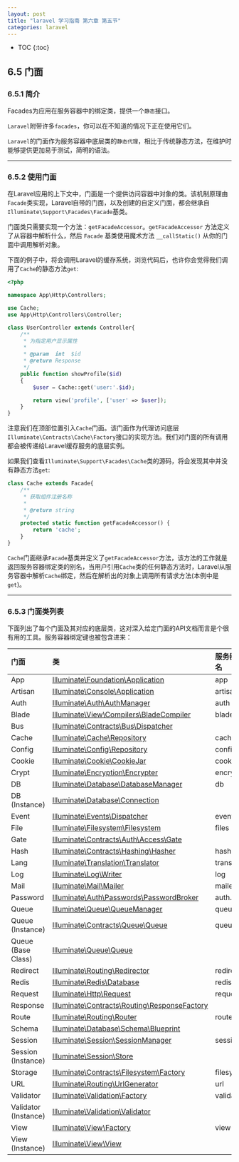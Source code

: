 ```yaml
---
layout: post
title: "laravel 学习指南 第六章 第五节"
categories: laravel
---
```


* TOC
{:toc}

## 6.5 门面

### 6.5.1 简介

Facades为应用在服务容器中的绑定类，提供一个`静态`接口。

`Laravel`附带许多`facades`，你可以在不知道的情况下正在使用它们。

`Laravel`的门面作为服务容器中底层类的`静态代理`，相比于传统静态方法，在维护时能够提供更加易于测试，简明的语法。

----

### 6.5.2 使用门面

在Laravel应用的上下文中，门面是一个提供访问容器中对象的类。该机制原理由`Facade`类实现，Laravel自带的门面，以及创建的自定义门面，都会继承自`Illuminate\Support\Facades\Facade`基类。

门面类只需要实现一个方法：`getFacadeAccessor`。`getFacadeAccessor` 方法定义了从容器中解析什么，然后 `Facade` 基类使用魔术方法 `__callStatic()` 从你的门面中调用解析对象。

下面的例子中，将会调用Laravel的缓存系统，浏览代码后，也许你会觉得我们调用了`Cache`的静态方法`get`:

```php
<?php

namespace App\Http\Controllers;

use Cache;
use App\Http\Controllers\Controller;

class UserController extends Controller{
    /**
     * 为指定用户显示属性
     *
     * @param  int  $id
     * @return Response
     */
    public function showProfile($id)
    {
        $user = Cache::get('user:'.$id);

        return view('profile', ['user' => $user]);
    }
}
```
注意我们在顶部位置引入`Cache`门面。该门面作为代理访问底层`Illuminate\Contracts\Cache\Factory`接口的实现方法。我们对门面的所有调用都会被传递给Laravel缓存服务的底层实例。

如果我们查看`Illuminate\Support\Facades\Cache`类的源码，将会发现其中并没有静态方法`get`:

```php
class Cache extends Facade{
    /**
     * 获取组件注册名称
     *
     * @return string
     */
    protected static function getFacadeAccessor() { 
        return 'cache'; 
    }
}
```
`Cache`门面继承`Facade`基类并定义了`getFacadeAccessor`方法，该方法的工作就是返回服务容器绑定类的别名，当用户引用`Cache`类的任何静态方法时，Laravel从服务容器中解析`Cache`绑定，然后在解析出的对象上调用所有请求方法(本例中是`get`)。

----

### 6.5.3 门面类列表

下面列出了每个门面及其对应的底层类，这对深入给定门面的API文档而言是个很有用的工具。服务容器绑定键也被包含进来：

|门面|类|服务器绑定别名|
|:----|:----|:----|
|App|[Illuminate\Foundation\Application](https://laravel.com/api/5.2/Illuminate/Foundation/Application.html)|app|
|Artisan|[Illuminate\Console\Application](https://laravel.com/api/5.2/Illuminate/Contracts/Console/Kernel.html)|artisan|
|Auth|[Illuminate\Auth\AuthManager](https://laravel.com/api/5.2/Illuminate/Auth/AuthManager.html)|auth|
|Blade|[Illuminate\View\Compilers\BladeCompiler](https://laravel.com/api/5.2/Illuminate/View/Compilers/BladeCompiler.html)|	blade.compiler|
|Bus|[Illuminate\Contracts\Bus\Dispatcher](https://laravel.com/api/5.2/Illuminate/Contracts/Bus/Dispatcher.html)||
|Cache|	[Illuminate\Cache\Repository](https://laravel.com/api/5.2/Illuminate/Cache/Repository.html)|cache|
|Config|[Illuminate\Config\Repository](https://laravel.com/api/5.2/Illuminate/Config/Repository.html)|config|
|Cookie|[Illuminate\Cookie\CookieJar](https://laravel.com/api/5.2/Illuminate/Cookie/CookieJar.html)|cookie|
|Crypt|[Illuminate\Encryption\Encrypter](https://laravel.com/api/5.2/Illuminate/Encryption/Encrypter.html)|encrypter|
|DB|[Illuminate\Database\DatabaseManager](https://laravel.com/api/5.2/Illuminate/Database/DatabaseManager.html)|db|
|DB (Instance)|[Illuminate\Database\Connection](https://laravel.com/api/5.2/Illuminate/Database/Connection.html)||
|Event|[Illuminate\Events\Dispatcher](https://laravel.com/api/5.2/Illuminate/Events/Dispatcher.html)|events|
|File|[Illuminate\Filesystem\Filesystem](https://laravel.com/api/5.2/Illuminate/Filesystem/Filesystem.html)|files|
|Gate|[Illuminate\Contracts\Auth\Access\Gate](https://laravel.com/api/5.1/Illuminate/Contracts/Auth/Access/Gate.html)||
|Hash|[Illuminate\Contracts\Hashing\Hasher](http://laravel.com/api/5.2/Illuminate/Contracts/Hashing/Hasher.html)|hash|
|Lang|[Illuminate\Translation\Translator](https://laravel.com/api/5.2/Illuminate/Translation/Translator.html)|translator|
|Log|[Illuminate\Log\Writer](https://laravel.com/api/5.2/Illuminate/Log/Writer.html)|log|
|Mail|[Illuminate\Mail\Mailer](https://laravel.com/api/5.2/Illuminate/Mail/Mailer.html)|mailer|
|Password|[Illuminate\Auth\Passwords\PasswordBroker](https://laravel.com/api/5.2/Illuminate/Auth/Passwords/PasswordBroker.html)|auth.password|
|Queue|[Illuminate\Queue\QueueManager](https://laravel.com/api/5.2/Illuminate/Queue/QueueManager.html)|queue|
|Queue (Instance)|	[Illuminate\Contracts\Queue\Queue](https://laravel.com/api/5.2/Illuminate/Contracts/Queue/Queue.html)|queue|
|Queue (Base Class)|[Illuminate\Queue\Queue](http://laravel.com/api/5.2/Illuminate/Queue/Queue.html)||
|Redirect|[Illuminate\Routing\Redirector](https://laravel.com/api/5.2/Illuminate/Routing/Redirector.html)|redirect|
|Redis|[Illuminate\Redis\Database](https://laravel.com/api/5.2/Illuminate/Redis/Database.html)|	redis|
|Request|[Illuminate\Http\Request](https://laravel.com/api/5.2/Illuminate/Http/Request.html)|	request|
|Response|[Illuminate\Contracts\Routing\ResponseFactory](https://laravel.com/api/5.2/Illuminate/Contracts/Routing/ResponseFactory.html)||
|Route|[Illuminate\Routing\Router](https://laravel.com/api/5.2/Illuminate/Routing/Router.html)|router|
|Schema|	[Illuminate\Database\Schema\Blueprint](https://laravel.com/api/5.2/Illuminate/Database/Schema/Blueprint.html)||
|Session|	[Illuminate\Session\SessionManager](https://laravel.com/api/5.2/Illuminate/Session/SessionManager.html)|session|
|Session (Instance)|[Illuminate\Session\Store](https://laravel.com/api/5.2/Illuminate/Session/Store.html)||
|Storage|[Illuminate\Contracts\Filesystem\Factory](https://laravel.com/api/5.2/Illuminate/Contracts/Filesystem/Factory.html)|filesystem|
|URL|	[Illuminate\Routing\UrlGenerator](https://laravel.com/api/5.2/Illuminate/Routing/UrlGenerator.html)|url|
|Validator|[Illuminate\Validation\Factory](https://laravel.com/api/5.2/Illuminate/Validation/Factory.html)|validator|
|Validator (Instance)|[Illuminate\Validation\Validator](https://laravel.com/api/5.2/Illuminate/Validation/Validator.html)||
|View|[Illuminate\View\Factory](https://laravel.com/api/5.2/Illuminate/View/Factory.html)|	view|
|View (Instance)|[Illuminate\View\View](https://laravel.com/api/5.2/Illuminate/View/View.html)||